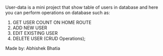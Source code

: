 User-data is a mini project that show table of users in database and here you can perform operations on database such as:
1. GET USER COUNT ON HOME ROUTE
2. ADD NEW USER
3. EDIT EXISTING USER
4. DELETE USER
(CRUD Operations);

Made by: Abhishek Bhatia

